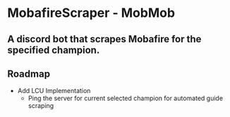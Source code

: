 # MobafireScraper - MobMob
A discord bot that scrapes Mobafire for the specified champion.
---
## Roadmap
* Add LCU Implementation
  * Ping the server for current selected champion for automated guide scraping
